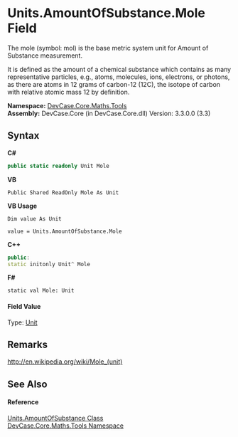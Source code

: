 # Units.AmountOfSubstance.Mole Field
 

The mole (symbol: mol) is the base metric system unit for Amount of Substance measurement. 

 It is defined as the amount of a chemical substance which contains as many representative particles, e.g., atoms, molecules, ions, electrons, or photons, as there are atoms in 12 grams of carbon-12 (12C), the isotope of carbon with relative atomic mass 12 by definition.

**Namespace:**&nbsp;<a href="N_DevCase_Core_Maths_Tools">DevCase.Core.Maths.Tools</a><br />**Assembly:**&nbsp;DevCase.Core (in DevCase.Core.dll) Version: 3.3.0.0 (3.3)

## Syntax

**C#**<br />
``` C#
public static readonly Unit Mole
```

**VB**<br />
``` VB
Public Shared ReadOnly Mole As Unit
```

**VB Usage**<br />
``` VB Usage
Dim value As Unit

value = Units.AmountOfSubstance.Mole

```

**C++**<br />
``` C++
public:
static initonly Unit^ Mole
```

**F#**<br />
``` F#
static val Mole: Unit
```


#### Field Value
Type: <a href="T_DevCase_Core_Maths_Unit">Unit</a>

## Remarks
<a href="http://en.wikipedia.org/wiki/Mole_(unit)" target="_blank">http://en.wikipedia.org/wiki/Mole_(unit)</a>

## See Also


#### Reference
<a href="T_DevCase_Core_Maths_Tools_Units_AmountOfSubstance">Units.AmountOfSubstance Class</a><br /><a href="N_DevCase_Core_Maths_Tools">DevCase.Core.Maths.Tools Namespace</a><br />
